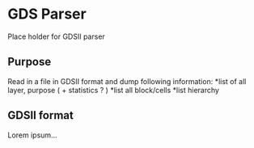 # GDS Parser
Place holder for GDSII parser

## Purpose
Read in a file in GDSII format and dump following information:
*list of all layer, purpose ( + statistics ? )
*list all block/cells
*list hierarchy

## GDSII format
Lorem ipsum...
